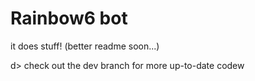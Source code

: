# Rainbow6 bot

it does stuff! (better readme soon...)  
  
d> check out the dev branch for more up-to-date codew